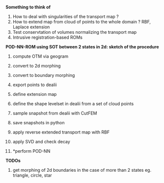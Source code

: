 **Something to think of**

1. How to deal with singularities of the transport map ?
2. How to extend map from cloud of points to the whole domain ? RBF, Laplace extension
3. Test conservtation of volumes normalizing the transport map
4. Intrusive registration-based ROMs


**POD-NN-ROM using SOT between 2 states in 2d: sketch of the procedure**
1. compute OTM via geogram
2. convert to 2d morphing
3. convert to boundary morphing
4. export points to dealii
5. define extension map
6. define the shape levelset in dealii from a set of cloud points
7. sample snapshot from dealii with CutFEM
8. save snapshots in python
9. apply reverse extended transport map with RBF
10. apply SVD and check decay
    
11. *perform POD-NN

**TODOs**
1. get morphing of 2d boundaries in the case of more than 2 states eg. triangle, circle, star

